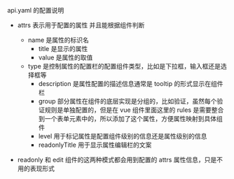 
api.yaml 的配置说明

- attrs 
表示用于配置的属性
并且能根据组件判断
  - name 是属性的标识名
	- title 是显示的属性
	- value 是属性的取值
  - type 是控制属性的配置栏的配置组件类型，比如是下拉框，输入框还是选择框等
	- description 是属性配置的描述信息通常是 tooltip 的形式显示在组件栏
	- group 部分属性在组件的底层实现是分组的，比如验证，虽然每个验证规则是单独配置的，但是在 vue 组件里面这里的 rules 是需要整合到一个表单元素中的，所以添加了这个属性，方便属性映射到具体组件
	- level 用于标记属性是配置组件级别的信息还是属性级别的信息
	- readonlyTitle 用于显示属性编辑栏的文案

- readonly 和 edit
 组件的这两种模式都会用到配置的 attrs 属性信息，只是不用的表现形式




